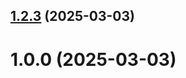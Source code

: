 ## [1.2.3](https://github.com/eliseykina-nm/git-extended/compare/1.0.0...1.2.3) (2025-03-03)



# 1.0.0 (2025-03-03)



